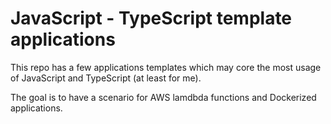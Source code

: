 # JavaScript - TypeScript template applications

This repo has a few applications templates which may core the most usage of
JavaScript and TypeScript (at least for me).

The goal is to have a scenario for AWS lamdbda functions and Dockerized applications.
